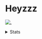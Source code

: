 # Heyzzz  

[![.](https://skillicons.dev/icons?i=js,java)](https://skillicons.dev)  

<details>
<summary>Stats</summary
<!--START_SECTION:waka-->

```txt
JavaScript   5 hrs 58 mins   █████████████░░░░░░░░░░░░   51.75 %
TypeScript   4 hrs 44 mins   ██████████▒░░░░░░░░░░░░░░   41.11 %
CSS          33 mins         █▒░░░░░░░░░░░░░░░░░░░░░░░   04.86 %
JSON         11 mins         ▒░░░░░░░░░░░░░░░░░░░░░░░░   01.68 %
TSConfig     2 mins          ░░░░░░░░░░░░░░░░░░░░░░░░░   00.32 %
```

<!--END_SECTION:waka-->
</details>

